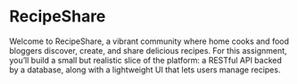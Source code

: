 # RecipeShare
Welcome to RecipeShare, a vibrant community where home cooks and food bloggers discover, create, and share delicious recipes. For this assignment, you’ll build a small but realistic slice of the platform: a RESTful API backed by a database, along with a lightweight UI that lets users manage recipes.
